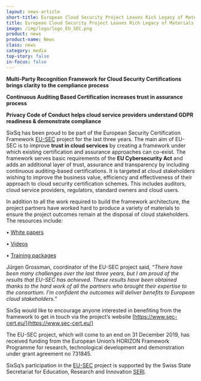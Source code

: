 ```yaml
---
layout: news-article
short-title: European Cloud Security Project Leaves Rich Legacy of Materials for Cloud Stakeholders
title: European Cloud Security Project Leaves Rich Legacy of Materials for Cloud Stakeholders
image: /img/logo/logo_EU_SEC.png
product: news
product-name: News
class: news
category: media
top-story: false
in-focus: false
---
```


**Multi-Party Recognition Framework for Cloud Security Certifications brings clarity to the compliance process**

**Continuous Auditing Based Certification increases trust in assurance process**

**Privacy Code of Conduct helps cloud service providers understand GDPR readiness & demonstrate compliance**


SixSq has been proud to be part of the European Security Certification Framework [EU-SEC](https://www.sec-cert.eu/) project for the last three years. The main aim of EU-SEC is to improve **trust in cloud services** by creating a framework under which existing certification and assurance approaches can co-exist. The framework serves basic requirements of the **EU Cybersecurity Act** and adds an additional layer of trust, assurance and transparency by including continuous auditing-based certifications. It is targeted at cloud stakeholders wishing to improve the business value, efficiency and effectiveness of their approach to cloud security certification schemes. This includes auditors, cloud service providers, regulators, standard owners and cloud users. 

In addition to all the work required to build the framework architecture, the project partners have worked hard to produce a variety of materials to ensure the project outcomes remain at the disposal of cloud stakeholders. The resources include:

•	[White papers](https://www.sec-cert.eu/eu-sec/papers)

•	[Videos](https://www.sec-cert.eu/videos-fbb262b58aaf62e7)

•	[Training packages](https://www.sec-cert.eu/training-packages-c0e25e2c13ee66b1)

Jürgen Grossman, coordinator of the EU-SEC project said, _“There have been many challenges over the last three years, but I am proud of the results that EU-SEC has achieved.  These results have been obtained thanks to the hard work of all the partners who brought their expertise to the consortium. I’m confident the outcomes will deliver benefits to European cloud stakeholders.”_

SixSq would like to encourage anyone interested in benefiting from the framework to get in touch via the project’s website [https://www.sec-cert.eu/](https://www.sec-cert.eu/)


The EU-SEC project, which will come to an end on 31 December 2019,  has received funding from the European Union’s HORIZON Framework Programme for research, technological development and demonstration under grant agreement no 731845.

SixSq’s participation in the [EU-SEC](https://sixsq.com/r-and-d/eusec) project is supported by the Swiss State Secretariat for Education, Research and Innovation [SERI](https://www.sbfi.admin.ch/sbfi/en/home.html).



